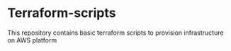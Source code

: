 # Terraform-scripts
This repository contains basic terraform scripts to provision infrastructure on AWS platform
